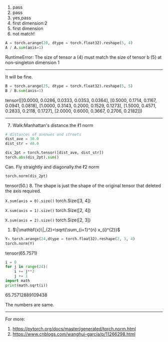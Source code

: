 <!--
 * @version:
 * @Author: steven
 * @Date: 2020-06-10 23:28:38
 * @LastEditors: steven
 * @LastEditTime: 2020-06-11 00:35:44
 * @Description:
-->

1. pass
2. pass
3. yes,pass
4. first dimension:2
5. first dimension
6. not match!
```python
A = torch.arange(20, dtype = torch.float32).reshape(5, 4)
A / A.sum(axis=1)
```
RuntimeError: The size of tensor a (4) must match the size of tensor b (5) at non-singleton dimension 1

---

It will be fine.
```python
B = torch.arange(25, dtype = torch.float32).reshape(5, 5)
B / B.sum(axis=1)
```
tensor([[0.0000, 0.0286, 0.0333, 0.0353, 0.0364],
        [0.5000, 0.1714, 0.1167, 0.0941, 0.0818],
        [1.0000, 0.3143, 0.2000, 0.1529, 0.1273],
        [1.5000, 0.4571, 0.2833, 0.2118, 0.1727],
        [2.0000, 0.6000, 0.3667, 0.2706, 0.2182]])

---

7. Walk:Manhattan's distance.the ℓ1 norm
```python
# distances of avenues and streets
dist_ave = 30.0
dist_str = 40.0

dis_2pt = torch.tensor([dist_ave, dist_str])
torch.abs(dis_2pt).sum()
```
Can. Fly straightly and diagonally.the ℓ2 norm
```python
torch.norm(dis_2pt)
```
tensor(50.)
8. The shape is just the shape of the original tensor that deleted the axis required.

`X.sum(axis = 0).size()` torch.Size([3, 4])

`X.sum(axis = 1).size()` torch.Size([2, 4])

`X.sum(axis = 2).size()` torch.Size([2, 3])

1. $\|\mathbf{x}\|_{2}=\sqrt{\sum_{i=1}^{n} x_{i}^{2}}$
```python
Y= torch.arange(24,dtype = torch.float32).reshape(2, 3, 4)
torch.norm(Y)
```
tensor(65.7571)
```python
i = 0
for j in range(24):
    i += j**2
    j += 1
import math
print(math.sqrt(i))
```
65.75712889109438

The numbers are same.

---

For more:
1. https://pytorch.org/docs/master/generated/torch.norm.html
2. https://www.cnblogs.com/wanghui-garcia/p/11266298.html
